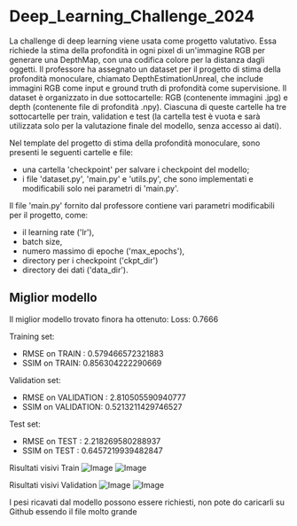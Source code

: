 # Deep_Learning_Challenge_2024

La challenge di deep learning viene usata come progetto valutativo. Essa richiede la stima della profondità in ogni pixel di un'immagine RGB per generare una DepthMap, con una codifica colore per la distanza dagli oggetti. Il professore ha assegnato un dataset per il progetto di stima della profondità monoculare, chiamato DepthEstimationUnreal, che include immagini RGB come input e ground truth di profondità come supervisione. Il dataset è organizzato in due sottocartelle: RGB (contenente immagini .jpg) e depth (contenente file di profondità .npy). Ciascuna di queste cartelle ha tre sottocartelle per train, validation e test (la cartella test è vuota e sarà utilizzata solo per la valutazione finale del modello, senza accesso ai dati). 

Nel template del progetto di stima della profondità monoculare, sono presenti le seguenti cartelle e file: 
- una cartella 'checkpoint' per salvare i checkpoint del modello;
- i file 'dataset.py', 'main.py' e 'utils.py', che sono implementati e modificabili solo nei parametri di 'main.py'.

Il file 'main.py' fornito dal professore contiene vari parametri modificabili per il progetto, come:
- il learning rate ('lr'),
- batch size,
- numero massimo di epoche ('max_epochs'),
- directory per i checkpoint ('ckpt_dir')
- directory dei dati ('data_dir').


## Miglior modello
Il miglior modello trovato finora ha ottenuto:
Loss: 0.7666

Training set:
- RMSE on TRAIN : 0.579466572321883
- SSIM on TRAIN: 0.856304222290669

Validation set:
- RMSE on VALIDATION : 2.810505590940777
- SSIM on VALIDATION: 0.5213211429746527

Test set:
- RMSE on TEST : 2.218269580288937
- SSIM on TEST : 0.6457219939482847

Risultati visivi Train 
![Image](https://github.com/user-attachments/assets/bef12426-cda5-43be-96d5-7be4d41ff4fa)
![Image](https://github.com/user-attachments/assets/3dd3364a-1fbd-4ebb-b821-313a2a79c7d6)

Risultati visivi Validation
![Image](https://github.com/user-attachments/assets/9445fda1-14bc-478c-b91d-4cffeec958fe)
![Image](https://github.com/user-attachments/assets/2b6d408e-1a5a-4997-a3ce-245e468fea53)


I pesi ricavati dal modello possono essere richiesti, non pote do caricarli su Github essendo il file molto grande
